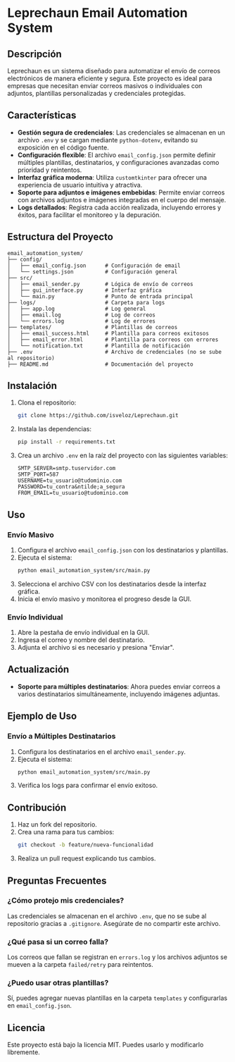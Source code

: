 # Leprechaun Email Automation System

## Descripción
Leprechaun es un sistema dise&ntilde;ado para automatizar el env&iacute;o de correos electr&oacute;nicos de manera eficiente y segura. Este proyecto es ideal para empresas que necesitan enviar correos masivos o individuales con adjuntos, plantillas personalizadas y credenciales protegidas.

## Características
- **Gestión segura de credenciales**: Las credenciales se almacenan en un archivo `.env` y se cargan mediante `python-dotenv`, evitando su exposición en el código fuente.
- **Configuración flexible**: El archivo `email_config.json` permite definir múltiples plantillas, destinatarios, y configuraciones avanzadas como prioridad y reintentos.
- **Interfaz gráfica moderna**: Utiliza `customtkinter` para ofrecer una experiencia de usuario intuitiva y atractiva.
- **Soporte para adjuntos e imágenes embebidas**: Permite enviar correos con archivos adjuntos e imágenes integradas en el cuerpo del mensaje.
- **Logs detallados**: Registra cada acción realizada, incluyendo errores y éxitos, para facilitar el monitoreo y la depuración.

## Estructura del Proyecto
```
email_automation_system/
├── config/
│   ├── email_config.json      # Configuración de email
│   └── settings.json          # Configuración general
├── src/
│   ├── email_sender.py        # Lógica de envío de correos
│   ├── gui_interface.py       # Interfaz gráfica
│   └── main.py                # Punto de entrada principal
├── logs/                      # Carpeta para logs
│   ├── app.log                # Log general
│   ├── email.log              # Log de correos
│   └── errors.log             # Log de errores
├── templates/                 # Plantillas de correos
│   ├── email_success.html     # Plantilla para correos exitosos
│   ├── email_error.html       # Plantilla para correos con errores
│   └── notification.txt       # Plantilla de notificación
├── .env                       # Archivo de credenciales (no se sube al repositorio)
├── README.md                  # Documentación del proyecto
```

## Instalación
1. Clona el repositorio:
   ```bash
   git clone https://github.com/isveloz/Leprechaun.git
   ```
2. Instala las dependencias:
   ```bash
   pip install -r requirements.txt
   ```
3. Crea un archivo `.env` en la raíz del proyecto con las siguientes variables:
   ```plaintext
   SMTP_SERVER=smtp.tuservidor.com
   SMTP_PORT=587
   USERNAME=tu_usuario@tudominio.com
   PASSWORD=tu_contra&ntilde;a_segura
   FROM_EMAIL=tu_usuario@tudominio.com
   ```

## Uso
### Envío Masivo
1. Configura el archivo `email_config.json` con los destinatarios y plantillas.
2. Ejecuta el sistema:
   ```bash
   python email_automation_system/src/main.py
   ```
3. Selecciona el archivo CSV con los destinatarios desde la interfaz gráfica.
4. Inicia el envío masivo y monitorea el progreso desde la GUI.

### Envío Individual
1. Abre la pesta&ntilde;a de env&iacute;o individual en la GUI.
2. Ingresa el correo y nombre del destinatario.
3. Adjunta el archivo si es necesario y presiona "Enviar".

## Actualización
- **Soporte para múltiples destinatarios**: Ahora puedes enviar correos a varios destinatarios simultáneamente, incluyendo imágenes adjuntas.

## Ejemplo de Uso
### Envío a Múltiples Destinatarios
1. Configura los destinatarios en el archivo `email_sender.py`.
2. Ejecuta el sistema:
   ```bash
   python email_automation_system/src/main.py
   ```
3. Verifica los logs para confirmar el envío exitoso.

## Contribución
1. Haz un fork del repositorio.
2. Crea una rama para tus cambios:
   ```bash
   git checkout -b feature/nueva-funcionalidad
   ```
3. Realiza un pull request explicando tus cambios.

## Preguntas Frecuentes
### ¿Cómo protejo mis credenciales?
Las credenciales se almacenan en el archivo `.env`, que no se sube al repositorio gracias a `.gitignore`. Asegúrate de no compartir este archivo.

### ¿Qué pasa si un correo falla?
Los correos que fallan se registran en `errors.log` y los archivos adjuntos se mueven a la carpeta `failed/retry` para reintentos.

### ¿Puedo usar otras plantillas?
Sí, puedes agregar nuevas plantillas en la carpeta `templates` y configurarlas en `email_config.json`.

## Licencia
Este proyecto está bajo la licencia MIT. Puedes usarlo y modificarlo libremente.
